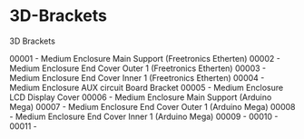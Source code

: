# 3D-Brackets
3D Brackets



00001 - Medium Enclosure Main Support (Freetronics Etherten)
00002 - Medium Enclosure End Cover Outer 1 (Freetronics Etherten)
00003 - Medium Enclosure End Cover Inner 1 (Freetronics Etherten)
00004 - Medium Enclosure AUX circuit Board Bracket
00005 - Medium Enclosure LCD Display Cover
00006 - Medium Enclosure Main Support (Arduino Mega)
00007 - Medium Enclosure End Cover Outer 1 (Arduino Mega)
00008 - Medium Enclosure End Cover Inner 1 (Arduino Mega)
00009 - 
00010 - 
00011 - 





